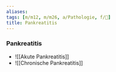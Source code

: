 ```yaml
---
aliases: 
tags: [m/m12, m/m26, a/Pathologie, f/💩]
title: Pankreatitis
---
```

### Pankreatitis
- ![[Akute Pankreatitis]]
- ![[Chronische Pankreatitis]]